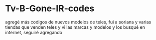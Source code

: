 # Tv-B-Gone-IR-codes

agregé más codigos de nuevos modelos de teles, fui a soriana y varias tiendas que venden teles y vi las marcas y modelos y los busqué en internet, seguiré agregando
